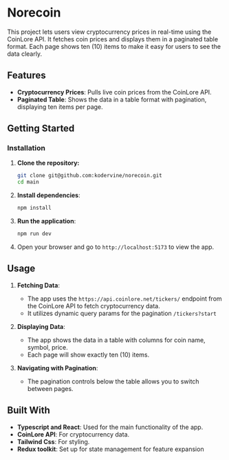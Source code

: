 # Norecoin

This project lets users view cryptocurrency prices in real-time using the CoinLore API. It fetches coin prices and displays them in a paginated table format. Each page shows ten (10) items to make it easy for users to see the data clearly.

## Features

- **Cryptocurrency Prices**: Pulls live coin prices from the CoinLore API.
- **Paginated Table**: Shows the data in a table format with pagination, displaying ten items per page.

## Getting Started

### Installation

1. **Clone the repository:**

   ```bash
   git clone git@github.com:kodervine/norecoin.git
   cd main
   ```

2. **Install dependencies**:

   ```bash
   npm install
   ```

3. **Run the application**:

   ```bash
   npm run dev
   ```

4. Open your browser and go to `http://localhost:5173` to view the app.

## Usage

1. **Fetching Data**:

   - The app uses the `https://api.coinlore.net/tickers/` endpoint from the CoinLore API to fetch cryptocurrency data.
   - It utilizes dynamic query params for the pagination `/tickers?start`

2. **Displaying Data**:

   - The app shows the data in a table with columns for coin name, symbol, price.
   - Each page will show exactly ten (10) items.

3. **Navigating with Pagination**:
   - The pagination controls below the table allows you to switch between pages.

## Built With

- **Typescript and React**: Used for the main functionality of the app.
- **CoinLore API**: For cryptocurrency data.
- **Tailwind Css**: For styling.
- **Redux toolkit**: Set up for state management for feature expansion
